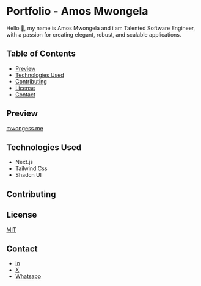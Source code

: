 # Portfolio - Amos Mwongela 
Hello 👋, my name is Amos Mwongela and i am Talented Software Engineer, with a passion for creating elegant, robust, and scalable applications.

## Table of Contents
- [Preview](#preview)
- [Technologies Used](#technologies-used)
- [Contributing](#contributing)
- [License](#license)
- [Contact](#contact)

## Preview
[mwongess.me](https://mwongess.vercel.app/)

## Technologies Used
- Next.js
- Tailwind Css
- Shadcn UI

## Contributing
## License
 [MIT](/LICENSE)

## Contact
- [in](https://linkedin.com/in/mwongess)
- [X](https://twitter.com/mwongess)
- [Whatsapp](https://wa.me/+254742971932)
